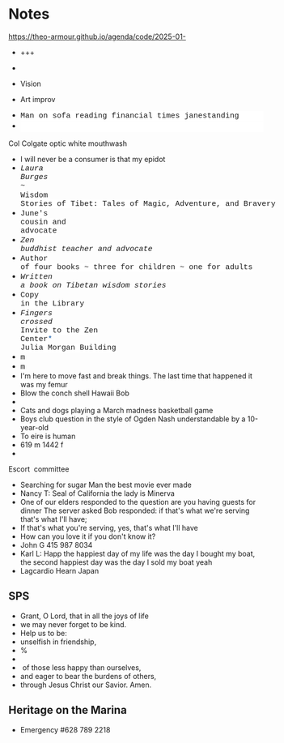 # Notes

<a href="https://theo-armour.github.io/agenda/code/2025-01-11/#README.md">https://theo-armour.github.io/agenda/code/2025-01-</a>

* +++
* 

* Vision
* Art improv
* <div style="background-color: rgb(255, 255, 255); font-family: Consolas, &quot;Courier New&quot;, monospace; font-size: 15px; line-height: 20px; white-space: pre;">Man on sofa reading financial times janestanding
* <div style="background-color: rgb(255, 255, 255); font-family: Consolas, &quot;Courier New&quot;, monospace; font-size: 15px; line-height: 20px; white-space: pre;">

Col Colgate optic white mouthwash

* I will never be a consumer is that my epidot
* <em style="font-family: Consolas, &quot;Courier New&quot;, monospace; font-size: 15px; white-space: pre;">Laura Burges<span style="color: #0451a5;"></span></em><span style="background-color: rgb(255, 255, 255); font-family: Consolas, &quot;Courier New&quot;, monospace; font-size: 15px; white-space: pre;"> ~ </span><span style="background-color: rgb(255, 255, 255); font-family: Consolas, &quot;Courier New&quot;, monospace; font-size: 15px; white-space: pre;">Wisdom Stories of Tibet: Tales of Magic, Adventure, and Bravery</span>
* <span style="background-color: rgb(255, 255, 255); font-family: Consolas, &quot;Courier New&quot;, monospace; font-size: 15px; white-space: pre;">June's cousin and advocate</span><em style="font-family: Consolas, &quot;Courier New&quot;, monospace; font-size: 15px; white-space: pre;"> </em>
* <em style="font-family: Consolas, &quot;Courier New&quot;, monospace; font-size: 15px; white-space: pre;">Zen buddhist teacher and advocate</em>
* <span style="background-color: rgb(255, 255, 255); font-family: Consolas, &quot;Courier New&quot;, monospace; font-size: 15px; white-space: pre;">Author of four books ~ three for children ~ one for adults</span>
* <em style="font-family: Consolas, &quot;Courier New&quot;, monospace; font-size: 15px; white-space: pre;">Written a book on Tibetan wisdom stories</em>
* <span style="background-color: rgb(255, 255, 255); font-family: Consolas, &quot;Courier New&quot;, monospace; font-size: 15px; white-space: pre;">Copy in the Library</span>
* <em style="font-family: Consolas, &quot;Courier New&quot;, monospace; font-size: 15px; white-space: pre;">Fingers crossed<span style="color: #0451a5;"></span></em><span style="background-color: rgb(255, 255, 255); font-family: Consolas, &quot;Courier New&quot;, monospace; font-size: 15px; white-space: pre;"> Invite to the Zen Center</span><span style="font-family: Consolas, &quot;Courier New&quot;, monospace; font-size: 15px; white-space: pre; color: rgb(4, 81, 165);">*</span><span style="background-color: rgb(255, 255, 255); font-family: Consolas, &quot;Courier New&quot;, monospace; font-size: 15px; white-space: pre;"> Julia Morgan Building</span>
* <span style="background-color: rgb(255, 255, 255); font-family: Consolas, &quot;Courier New&quot;, monospace; font-size: 15px; white-space: pre;">m</span>
* <span style="background-color: rgb(255, 255, 255); font-family: Consolas, &quot;Courier New&quot;, monospace; font-size: 15px; white-space: pre;">m</span>
* I'm here to move fast and break things. The last time that happened it was my femur
* Blow the conch shell Hawaii Bob&nbsp;
* 
* Cats and dogs playing a March madness basketball game&nbsp;
* Boys club question in the style of Ogden Nash understandable by a 10-year-old
* To eire is human
* 619 m 1442 f
* 

Escort&nbsp; committee

* Searching for sugar Man the best movie ever made
* Nancy T: Seal of California the lady is Minerva&nbsp;
* One of our elders responded to the question are you having guests for dinner The server asked Bob responded: if that's what we're serving that's what I'll have; 
* If that's what you're serving, yes, that's what I'll have
* How can you love it if you don't know it?
* John G 415 987 8034
* Karl L: Happ the happiest day of my life was the day I bought my boat, the second happiest day was the day I sold my boat yeah&nbsp;
* Lagcardio Hearn Japan

## SPS

* Grant, O Lord, that in all the joys of life
* we may never forget to be kind.
* Help us to be:
* unselfish in friendship,
* %
* 
* &nbsp;of those less happy than ourselves,
* and eager to bear the burdens of others,
* through Jesus Christ our Savior. Amen.

## Heritage on the Marina

* Emergency #628 789 2218